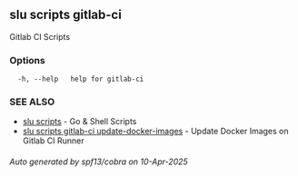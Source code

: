 ## slu scripts gitlab-ci

Gitlab CI Scripts

### Options

```
  -h, --help   help for gitlab-ci
```

### SEE ALSO

* [slu scripts](slu_scripts.md)	 - Go & Shell Scripts
* [slu scripts gitlab-ci update-docker-images](slu_scripts_gitlab-ci_update-docker-images.md)	 - Update Docker Images on Gitlab CI Runner

###### Auto generated by spf13/cobra on 10-Apr-2025
